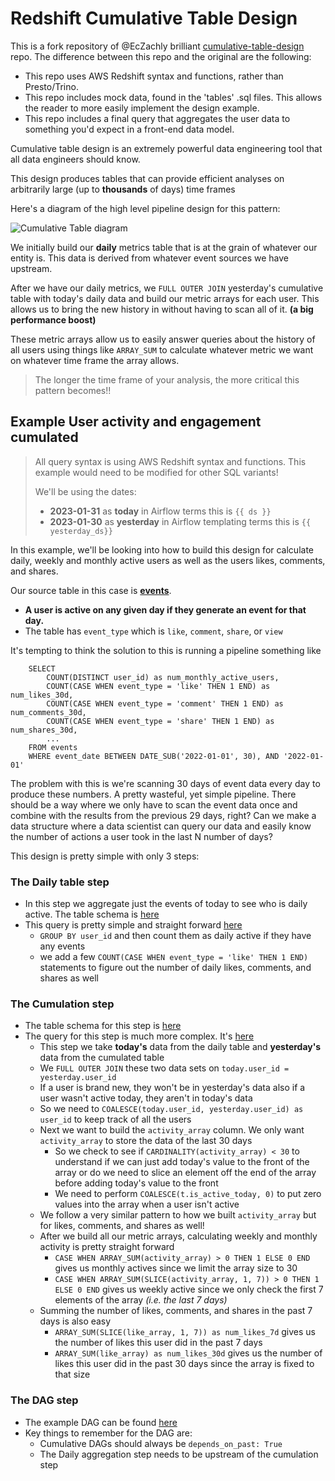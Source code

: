 # Redshift Cumulative Table Design

This is a fork repository of @EcZachly brilliant [cumulative-table-design](https://github.com/EcZachly/cumulative-table-design) repo. The difference between this repo and the original are the following:
- This repo uses AWS Redshift syntax and functions, rather than Presto/Trino.
- This repo includes mock data, found in the 'tables' .sql files. This allows the reader to more easily implement the design example.
- This repo includes a final query that aggregates the user data to something you'd expect in a front-end data model. 

Cumulative table design is an extremely powerful data engineering tool that all data engineers should know. 

This design produces tables that can provide efficient analyses on arbitrarily large (up to **thousands** of days) time frames

Here's a diagram of the high level pipeline design for this pattern:

![Cumulative Table diagram](images/cumulative_table_design.jpg)

We initially build our **daily** metrics table that is at the grain of whatever our entity is. This data is derived from whatever event sources we have upstream. 

After we have our daily metrics, we `FULL OUTER JOIN` yesterday's cumulative table with today's daily data and build our metric arrays for each user. This allows us to bring the new history in without having to scan all of it. **(a big performance boost)**

These metric arrays allow us to easily answer queries about the history of all users using things like `ARRAY_SUM` to calculate whatever metric we want on whatever time frame the array allows.

> The longer the time frame of your analysis, the more critical this pattern becomes!!

## Example User activity and engagement cumulated

> All query syntax is using AWS Redshift syntax and functions. This example would need to be modified for other SQL variants!
> 
> We'll be using the dates:
>  - **2023-01-31** as **today** in Airflow terms this is `{{ ds }}`
>  - **2023-01-30** as **yesterday** in Airflow templating terms this is `{{ yesterday_ds}}`


In this example, we'll be looking into how to build this design for calculate daily, weekly and monthly active users as well as the users likes, comments, and shares. 

Our source table in this case is **[events](tables/events.sql)**. 
- **A user is active on any given day if they generate an event for that day.**
- The table has `event_type` which is `like`, `comment`, `share`, or `view`

It's tempting to think the solution to this is running a pipeline something like
```
    SELECT 
        COUNT(DISTINCT user_id) as num_monthly_active_users,
        COUNT(CASE WHEN event_type = 'like' THEN 1 END) as num_likes_30d,
        COUNT(CASE WHEN event_type = 'comment' THEN 1 END) as num_comments_30d,
        COUNT(CASE WHEN event_type = 'share' THEN 1 END) as num_shares_30d,
        ...
    FROM events
    WHERE event_date BETWEEN DATE_SUB('2022-01-01', 30), AND '2022-01-01'
```

The problem with this is we're scanning 30 days of event data every day to produce these numbers. A pretty wasteful, yet simple pipeline. 
There should be a way where we only have to scan the event data once and combine with the results from the previous 29 days, right? Can we make a data structure where a data scientist can query our data and easily know the number of actions a user took in the last N number of days? 


This design is pretty simple with only 3 steps:

### The Daily table step
  - In this step we aggregate just the events of today to see who is daily active. The table schema is [here](tables/active_users_daily.sql)
  - This query is pretty simple and straight forward [here](queries/active_users_daily_populate.sql)
    - `GROUP BY user_id` and then count them as daily active if they have any events
    - we add a few `COUNT(CASE WHEN event_type = 'like' THEN 1 END)` statements to figure out the number of daily likes, comments, and shares as well
### The Cumulation step
  - The table schema for this step is [here](tables/active_users_cumulated.sql)
  - The query for this step is much more complex. It's [here](queries/active_users_cumulated_populate.sql)
    - This step we take **today's** data from the daily table and **yesterday's** data from the cumulated table
    - We `FULL OUTER JOIN` these two data sets on `today.user_id = yesterday.user_id`
    - If a user is brand new, they won't be in yesterday's data also if a user wasn't active today, they aren't in today's data
    - So we need to `COALESCE(today.user_id, yesterday.user_id) as user_id` to keep track of all the users
    - Next we want to build the `activity_array` column. We only want `activity_array` to store the data of the last 30 days
      - So we check to see if `CARDINALITY(activity_array) < 30` to understand if we can just add today's value to the front of the array or do we need to slice an element off the end of the array before adding today's value to the front
      - We need to perform `COALESCE(t.is_active_today, 0)` to put zero values into the array when a user isn't active
    - We follow a very similar pattern to how we built `activity_array` but for likes, comments, and shares as well!
    - After we build all our metric arrays, calculating weekly and monthly activity is pretty straight forward
      - `CASE WHEN ARRAY_SUM(activity_array) > 0 THEN 1 ELSE 0 END` gives us monthly actives since we limit the array size to 30
      - `CASE WHEN ARRAY_SUM(SLICE(activity_array, 1, 7)) > 0 THEN 1 ELSE 0 END` gives us weekly active since we only check the first 7 elements of the array *(i.e. the last 7 days)*
    - Summing the number of likes, comments, and shares in the past 7 days is also easy
      - `ARRAY_SUM(SLICE(like_array, 1, 7)) as num_likes_7d` gives us the number of likes this user did in the past 7 days
      - `ARRAY_SUM(like_array) as num_likes_30d` gives us the number of likes this user did in the past 30 days since the array is fixed to that size
### The DAG step
  - The example DAG can be found [here](cumulative_table_dag.py)
  - Key things to remember for the DAG are:
    - Cumulative DAGs should always be `depends_on_past: True`
    - The Daily aggregation step needs to be upstream of the cumulation step
